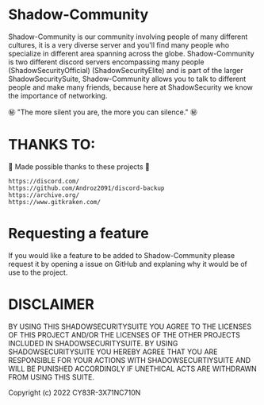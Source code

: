 # Shadow-Community

Shadow-Community is our community involving people of many different cultures, it is a very diverse server and you'll find many people who specialize in different area spanning across the globe. Shadow-Community is two different discord servers encompassing many people (ShadowSecurityOfficial) (ShadowSecurityElite) and is part of the larger ShadowSecuritySuite, Shadow-Community allows you to talk to different people and make many friends, because here at ShadowSecurity we know the importance of networking.

㊙️ "The more silent you are, the more you can silence." ㊙️

# THANKS TO:

💖 Made possible thanks to these projects 💖

```
https://discord.com/
https://github.com/Androz2091/discord-backup
https://archive.org/
https://www.gitkraken.com/
```
# Requesting a feature

If you would like a feature to be added to Shadow-Community please request it by opening a issue on GitHub and explaning why it would be of use to the project.

# DISCLAIMER

BY USING THIS SHADOWSECURITYSUITE YOU AGREE TO THE LICENSES OF THIS PROJECT AND/OR THE LICENSES OF THE OTHER PROJECTS INCLUDED IN SHADOWSECURITYSUITE. BY USING SHADOWSECURITYSUITE YOU HEREBY AGREE THAT YOU ARE RESPONSIBLE FOR YOUR ACTIONS WITH SHADOWSECURTIYSUITE AND WILL BE PUNISHED ACCORDINGLY IF UNETHICAL ACTS ARE WITHDRAWN FROM USING THIS SUITE. 

Copyright (c) 2022 CY83R-3X71NC710N
